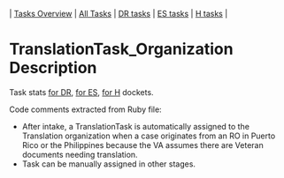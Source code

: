 | [Tasks Overview](tasks-overview.md) | [All Tasks](../alltasks.md) | [DR tasks](../docs-DR/tasklist.md) | [ES tasks](../docs-ES/tasklist.md) | [H tasks](../docs-H/tasklist.md) |

# TranslationTask_Organization Description

Task stats [for DR](../docs-DR/TranslationTask_Organization.md), [for ES](../docs-ES/TranslationTask_Organization.md), [for H](../docs-H/TranslationTask_Organization.md) dockets.

<!-- class_comments:begin -->
<!-- Do not modify within this block; modify associated rb file instead and run comments_to_descriptions.py. -->
Code comments extracted from Ruby file:
* After intake, a TranslationTask is automatically assigned to the Translation organization when a case originates
  from an RO in Puerto Rico or the Philippines because the VA assumes there are Veteran documents needing translation.
* Task can be manually assigned in other stages.
<!-- class_comments:end -->
